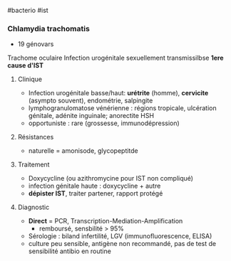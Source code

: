 #bacterio #ist
### Chlamydia trachomatis

-   19 génovars

Trachome oculaire Infection urogénitale sexuellement transmissilbse
**1ere cause d'IST**

1.  Clinique

    -   Infection urogénitale basse/haut: **urétrite** (homme),
        **cervicite** (asympto souvent), endométrie, salpingite
    -   lymphogranulomatose vénérienne : régions tropicale, ulcération
        génitale, adénite inguinale; anorectite HSH
    -   opportuniste : rare (grossesse, immunodépression)

2.  Résistances

    -   naturelle = amonisode, glycopeptitde

3.  Traitement

    -   Doxycycline (ou azithromycine pour IST non compliqué)
    -   infection génitale haute : doxycycline + autre
    -   **dépister IST**, traiter partener, rapport protégé

4.  Diagnostic

    -   **Direct** = PCR, Transcription-Mediation-Amplification
        -   remboursé, sensbilité \> 95%
    -   Sérologie : biland infertilité, LGV (immunofluorescence, ELISA)
    -   culture peu sensible, antigène non recommandé, pas de test de
        sensibilité antibio en routine

